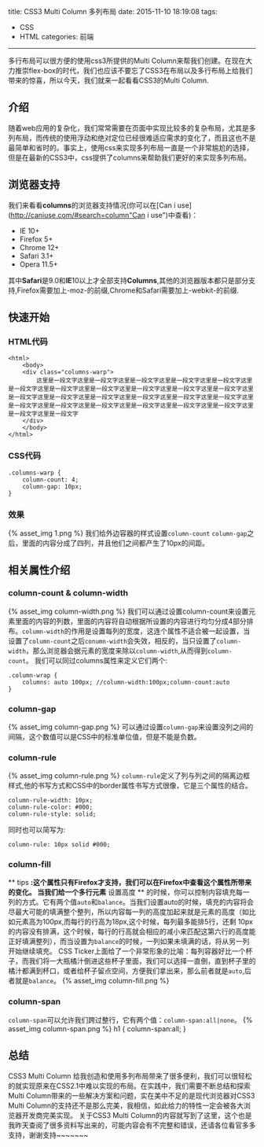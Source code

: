 title: CSS3 Multi Column 多列布局
date: 2015-11-10 18:19:08
tags:
- CSS
- HTML
categories: 前端
---
多行布局可以很方便的使用css3所提供的Multi Column来帮我们创建。在现在大力推崇flex-box的时代，我们也应该不要忘了CSS3在布局以及多行布局上给我们带来的惊喜，所以今天，我们就来一起看看CSS3的Multi Column.
<!-- more -->
## 介绍

随着web应用的复杂化，我们常常需要在页面中实现比较多的复杂布局，尤其是多列布局，而传统的使用浮动和绝对定位已经很难适应需求的变化了，而且这也不是最简单和省时的。事实上，使用css来实现多列布局一直是一个非常尴尬的选择，但是在最新的CSS3中，css提供了columns来帮助我们更好的来实现多列布局。

## 浏览器支持
我们来看看**columns**的浏览器支持情况(你可以在[Can i use](http://caniuse.com/#search=column"Can i use")中查看)：
* IE 10+
* Firefox 5+
* Chrome 12+
* Safari 3.1+
* Opera 11.5+

其中**Safari**是9.0和**IE**10以上才全部支持**Columns**,其他的浏览器版本都只是部分支持,Firefox需要加上-moz-的前缀,Chrome和Safari需要加上-webkit-的前缀.

## 快速开始
### HTML代码
	<html>
		<body>
		<div class="columns-warp">
			这里是一段文字这里是一段文字这里是一段文字这里是一段文字这里是一段文字这里是一段文字这里是一段文字这里是一段文字这里是一段文字这里是一段文字这里是一段文字这里是一段文字这里是一段文字这里是一段文字这里是一段文字这里是一段文字这里是一段文字这里是一段文字这里是一段文字这里是一段文字这里是一段文字这里是一段文字这里是一段文字这里是一段文字这里是一段文字
		</div>
		</body>
	</html>

### CSS代码
	.columns-warp {
		column-count: 4;
    	column-gap: 10px;
	}
### 效果
{% asset_img 1.png %}
我们给外边容器的样式设置`column-count` `column-gap`之后，里面的内容分成了四列，并且他们之间都产生了10px的间距。
## 相关属性介绍
### column-count & column-width
{% asset_img column-width.png %}
我们可以通过设置column-count来设置元素里面的内容的列数，里面的内容将自动根据所设置的内容进行均匀分成4部分排布。`column-width`的作用是设置每列的宽度，这连个属性不适合被一起设置，当设置了`column-count`之后`conumn-width`会失效，相反的，当只设置了`column-width`，那么浏览器会据元素的宽度来除以`column-width`,从而得到`column-count`。
我们可以同过columns属性来定义它们两个:

	.column-wrap {
    	columns: auto 100px; //column-width:100px;column-count:auto
    }

### column-gap
{% asset_img column-gap.png %}
可以通过设置`column-gap`来设置没列之间的间隔，这个数值可以是CSS中的标准单位值，但是不能是负数。
### column-rule
{% asset_img column-rule.png %}
`column-rule`定义了列与列之间的隔离边框样式,他的书写方式和CSS中的border属性书写方式很像，它是三个属性的结合。

	column-rule-width: 10px;
  	column-rule-color: #000;
  	column-rule-style: solid;

同时也可以简写为:

	column-rule: 10px solid #000;

### column-fill
** tips **:这个属性只有Firefox才支持，我们可以在Firefox中查看这个属性所带来的变化。
当我们给一个多行元素** 设置高度 ** 的时候，你可以控制内容填充每一列的方式。它有两个值`auto`和`balance`。当我们设置auto的时候，填充的内容将会尽最大可能的填满整个整列，所以内容每一列的高度加起来就是元素的高度（如比如元素高为100px,而每行的行高为18px,这个时候，每列最多能排5行，还剩 10px的内容没有排满，这个时候，每行的行高就会相应的减小来匹配这第六行的高度能正好填满整列），而当设置为`balance`的时候，一列如果未填满的话，将从另一列开始继续填充。
CSS Ticker上面给了一个非常形象的比喻：每列容器好比一个杯子，而我们将一大瓶橘汁倒进这些杯子里面，我们可以选择一直倒，直到杯子里的橘汁都满到杯口，或者给杯子留点空间，方便我们拿出来，那么前者就是`auto`,后者就是`balance`。
{% asset_img column-fill.png %}
### column-span
`column-span`可以允许我们跨过整行，它有两个值：`column-span:all|none`。
{% asset_img column-span.png %}
	h1 {
		column-span:all;
	}

## 总结
CSS3 Multi Column 给我创造和使用多列布局带来了很多便利，我们可以很轻松的就实现原来在CSS2.1中难以实现的布局。在实践中，我们需要不断总结和探索Multi Column带来的一些解决方案和问题，实在美中不足的是现代浏览器对CSS3 Multi Column的支持还不是那么完美，我相信，如此给力的特性一定会被各大浏览器开发商完美实现。
关于CSS3 Multi Column的内容就写到了这里，这个也是我昨天查阅了很多资料写出来的，可能内容会有不完整和错误，还请各位看官多多支持，谢谢支持~~~~~~~

